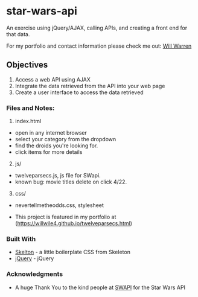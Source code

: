 # star-wars-api

An exercise using jQuery/AJAX, calling APIs, and creating a front end for that data.

For my portfolio and contact information please check me out: [Will Warren](http://willwile4.github.io)

## Objectives

1.    Access a web API using AJAX
2.    Integrate the data retrieved from the API into your web page
3.    Create a user interface to access the data retrieved

### Files and Notes:

1. index.html
  - open in any internet browser
  - select your category from the dropdown
  - find the droids you're looking for.
  - click items for more details

2. js/
  - twelveparsecs.js, js file for SWapi.
  - known bug: movie titles delete on click 4/22.

3. css/
  - nevertellmetheodds.css, stylesheet

- This project is featured in my portfolio at (https://willwile4.github.io/twelveparsecs.html)

### Built With

* [Skelton](http://getskeleton) - a little boilerplate CSS from Skeleton
* [jQuery](https://jquery.com) - jQuery

### Acknowledgments

* A huge Thank You to the kind people at [SWAPI](http://swapi.co) for the Star Wars API
